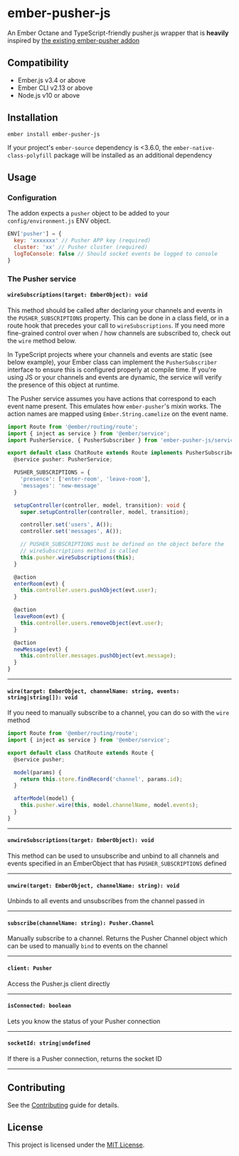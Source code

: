 ember-pusher-js
==============================================================================

An Ember Octane and TypeScript-friendly pusher.js wrapper that is **heavily** inspired by [the existing ember-pusher addon](https://github.com/jamiebikies/ember-pusher)

Compatibility
------------------------------------------------------------------------------

* Ember.js v3.4 or above
* Ember CLI v2.13 or above
* Node.js v10 or above


Installation
------------------------------------------------------------------------------

```
ember install ember-pusher-js
```

If your project's `ember-source` dependency is <3.6.0, the `ember-native-class-polyfill` package will be installed as an additional dependency

Usage
------------------------------------------------------------------------------

### Configuration

The addon expects a `pusher` object to be added to your `config/environment.js` ENV object.

```javascript
ENV['pusher'] = {
  key: 'xxxxxxx' // Pusher APP key (required)
  cluster: 'xx' // Pusher cluster (required)
  logToConsole: false // Should socket events be logged to console
}
```

### The Pusher service

#### `wireSubscriptions(target: EmberObject): void`

This method should be called after declaring your channels and events in the `PUSHER_SUBSCRIPTIONS` property. This can be done in a class field, or in a route hook that precedes your call to `wireSubscriptions`. If you need more fine-grained control over when / how channels are subscribed to, check out the `wire` method below.

In TypeScript projects where your channels and events are static (see below example), your Ember class can implement the `PusherSubscriber` interface to ensure this is configured properly at compile time. If you're using JS or your channels and events are dynamic, the service will verify the presence of this object at runtime.

The Pusher service assumes you have actions that correspond to each event name present. This emulates how `ember-pusher`'s mixin works. The action names are mapped using `Ember.String.camelize` on the event name.

```typescript
import Route from '@ember/routing/route';
import { inject as service } from '@ember/service';
import PusherService, { PusherSubscriber } from 'ember-pusher-js/services/pusher';

export default class ChatRoute extends Route implements PusherSubscriber {
  @service pusher: PusherService;

  PUSHER_SUBSCRIPTIONS = {
    'presence': ['enter-room', 'leave-room'],
    'messages': 'new-message'
  }

  setupController(controller, model, transition): void {
    super.setupController(controller, model, transition);

    controller.set('users', A());
    controller.set('messages', A());

    // PUSHER_SUBSCRIPTIONS must be defined on the object before the
    // wireSubscriptions method is called
    this.pusher.wireSubscriptions(this);
  }

  @action
  enterRoom(evt) {
    this.controller.users.pushObject(evt.user);
  }

  @action
  leaveRoom(evt) {
    this.controller.users.removeObject(evt.user);
  }

  @action
  newMessage(evt) {
    this.controller.messages.pushObject(evt.message);
  }
}
```

---

#### `wire(target: EmberObject, channelName: string, events: string|string[]): void`

If you need to manually subscribe to a channel, you can do so with the `wire` method

```javascript
import Route from '@ember/routing/route';
import { inject as service } from '@ember/service';

export default class ChatRoute extends Route {
  @service pusher;

  model(params) {
    return this.store.findRecord('channel', params.id);
  }

  afterModel(model) {
    this.pusher.wire(this, model.channelName, model.events);
  }
}
```

---

#### `unwireSubscriptions(target: EmberObject): void`

This method can be used to unsubscribe and unbind to all channels and events specified in an EmberObject that has `PUSHER_SUBSCRIPTIONS` defined

---

#### `unwire(target: EmberObject, channelName: string): void`

Unbinds to all events and unsubscribes from the channel passed in

---

#### `subscribe(channelName: string): Pusher.Channel`

Manually subscribe to a channel. Returns the Pusher Channel object which can be used to manually `bind` to events on the channel

---

#### `client: Pusher`

Access the Pusher.js client directly

---

#### `isConnected: boolean`

Lets you know the status of your Pusher connection

---

#### `socketId: string|undefined`

If there is a Pusher connection, returns the socket ID

---

Contributing
------------------------------------------------------------------------------

See the [Contributing](CONTRIBUTING.md) guide for details.


License
------------------------------------------------------------------------------

This project is licensed under the [MIT License](LICENSE.md).
